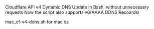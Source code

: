 Cloudflare API v4 Dynamic DNS Update in Bash, without unnecessary requests
Now the script also supports v6(AAAA DDNS Recoards)

mac_cf-v4-ddns.sh for mac os
